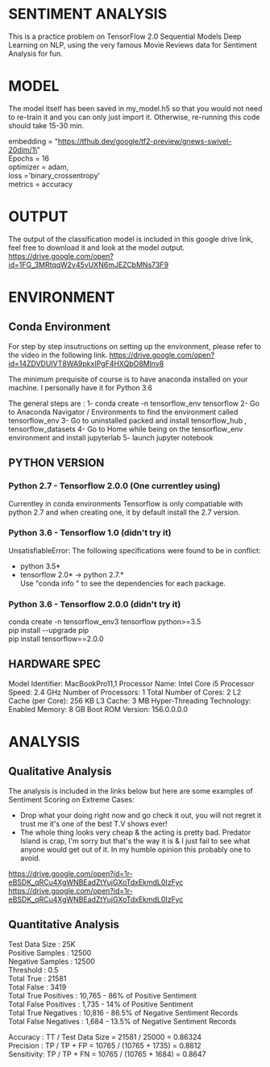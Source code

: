 # SENTIMENT ANALYSIS
This is a practice problem on TensorFlow 2.0 Sequential Models Deep Learning on NLP, using the very famous Movie Reviews data for Sentiment Analysis for fun.

# MODEL
The model itself has been saved in my_model.h5 so that you would not need to re-train it and you can only just import it. Otherwise, re-running this code should take 15-30 min.

embedding  = \"https://tfhub.dev/google/tf2-preview/gnews-swivel-20dim/1\" <br />
Epochs     = 16                                                            <br />
optimizer  = adam,                                                         <br />
loss       ='binary_crossentropy'                                          <br />
metrics    = accuracy                                                      <br />

# OUTPUT
The output of the classification model is included in this google drive link, feel free to download it and look at the model output. 
https://drive.google.com/open?id=1FG_3MRtqqW2v45vUXN6mJEZCbMNs73F9

# ENVIRONMENT
## Conda Environment
For step by step insutructions on setting up the environment, please refer to the video in the following link.
https://drive.google.com/open?id=14ZDVDUIVT8WA9pkxIPgF4HXQbO8Mlnv8

The minimum prequisite of course is to have anaconda installed on your machine. I personally have it for Python 3.6

The general steps are : 
1- conda create -n tensorflow_env tensorflow
2- Go to Anaconda Navigator / Environments to find the environment called tensorflow_env
3- Go to uninstalled packed and install tensorflow_hub , tensorflow_datasets
4- Go to Home while being on the tensorflow_env environment and install jupyterlab
5- launch jupyter notebook 

## PYTHON VERSION
### Python 2.7 - Tensorflow 2.0.0 (One currentley using)
Currentley in conda environments Tensorflow is only compatiable with python 2.7 and when creating one, it by default install the 2.7 version. 

### Python 3.6 - Tensorflow 1.0 (didn't try it)
UnsatisfiableError: The following specifications were found to be in conflict:
  - python 3.5*                     <br />
  - tensorflow 2.0* -> python 2.7.* <br />
Use "conda info <package>" to see the dependencies for each package. 

### Python 3.6 - Tensorflow 2.0.0 (didn't try it)
conda create -n tensorflow_env3 tensorflow python>=3.5 <br />
pip install --upgrade pip                              <br />
pip install tensorflow==2.0.0                          <br />

## HARDWARE SPEC
Model Identifier:	MacBookPro11,1
Processor Name:	Intel Core i5
Processor Speed:	2.4 GHz
Number of Processors:	1
Total Number of Cores:	2
L2 Cache (per Core):	256 KB
L3 Cache:	3 MB
Hyper-Threading Technology:	Enabled
Memory:	8 GB
Boot ROM Version:	156.0.0.0.0

# ANALYSIS
## Qualitative Analysis
The analysis is included in the links below but here are some examples of Sentiment Scoring on Extreme Cases: 

- Drop what your doing right now and go check it out, you will not regret it trust me it's one of the best T.V shows ever!
- The whole thing looks very cheap & the acting is pretty bad. Predator Island is crap, I'm sorry but that's the way it is & I just fail to see what anyone would get out of it. In my humble opinion this probably one to avoid.

https://drive.google.com/open?id=1r-eBSDK_qRCu4XgWNBEadZtYujGXoTdxEkmdL0IzFyc
https://drive.google.com/open?id=1r-eBSDK_qRCu4XgWNBEadZtYujGXoTdxEkmdL0IzFyc

## Quantitative Analysis
Test Data Size               :  25K    <br />
Positive Samples             : 12500   <br />
Negative Samples             : 12500   <br />
Threshold                    :  0.5    <br />
Total True                   :  21581  <br />
Total False                  : 3419    <br />
Total True  Positives        : 10,765      -  86%           of Positive Sentiment  <br />
Total False Positives        : 1,735       - 14%            of Positive Sentiment  <br />
Total True Negatives         : 10,816      - 86.5%          of Negative Sentiment Records  <br />
Total False Negatives        :  1,684      - 13.5%          of Negative Sentiment Records  <br />

Accuracy : TT  / Test Data Size  =  21581   / 25000           = 0.86324  <br />
Precision : TP  / TP + FP        =  10765   / (10765 + 1735)  = 0.8612   <br />
Sensitivity: TP / TP + FN        =   10765 /   (10765 + 1684) = 0.8647   <br />

